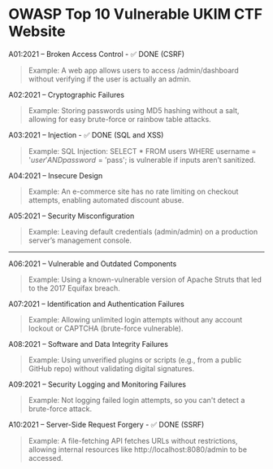 # OWASP Top 10 Vulnerable UKIM CTF Website


A01:2021 – Broken Access Control - ✅ DONE (CSRF)
>Example: A web app allows users to access /admin/dashboard without verifying if the user is actually an admin.

A02:2021 – Cryptographic Failures
>Example: Storing passwords using MD5 hashing without a salt, allowing for easy brute-force or rainbow table attacks.

A03:2021 – Injection - ✅ DONE (SQL and XSS)
>Example: SQL Injection: SELECT * FROM users WHERE username = '$user' AND password = '$pass'; is vulnerable if inputs aren’t sanitized.

A04:2021 – Insecure Design
>Example: An e-commerce site has no rate limiting on checkout attempts, enabling automated discount abuse.

A05:2021 – Security Misconfiguration
>Example: Leaving default credentials (admin/admin) on a production server’s management console.

---------------------------------------------------------------------------------------------------

A06:2021 – Vulnerable and Outdated Components
>Example: Using a known-vulnerable version of Apache Struts that led to the 2017 Equifax breach.

A07:2021 – Identification and Authentication Failures
>Example: Allowing unlimited login attempts without any account lockout or CAPTCHA (brute-force vulnerable).

A08:2021 – Software and Data Integrity Failures
>Example: Using unverified plugins or scripts (e.g., from a public GitHub repo) without validating digital signatures.

A09:2021 – Security Logging and Monitoring Failures
>Example: Not logging failed login attempts, so you can't detect a brute-force attack.

A10:2021 – Server-Side Request Forgery - ✅ DONE (SSRF)
>Example: A file-fetching API fetches URLs without restrictions, allowing internal resources like http://localhost:8080/admin to be accessed.